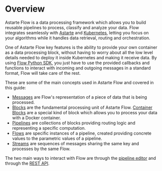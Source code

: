 # Overview

Astarte Flow is a data processing framework which allows you to build reusable pipelines to process,
classify and analyze your data. Flow integrates seamlessly with
[Astarte](https://docs.astarte-platform.org/latest) and [Kubernetes](https://kubernetes.io), letting
you focus on your algorithms while it handles data retrieval, routing and orchestration.

One of Astarte Flow key features is the ability to provide your own container as a data
processing block, without having to worry about all the low level details needed to deploy it inside
Kubernetes and making it receive data. By using [Flow Python
SDK](https://github.com/astarte-platform/astarte_flow_sdk_python), you just have to use the provided
callbacks and functions to interact with incoming and outgoing messages in a standard format, Flow
will take care of the rest.

These are some of the main concepts used in Astarte Flow and covered in this guide:

- [Messages](0002-flow-messages.html) are Flow's representation of a piece of data that is being
  processed.
- [Blocks](0003-blocks.html) are the fundamental processing unit of Astarte Flow.
  [Container Blocks](container.html) are a special kind of block which allows you to process your
  data with a Docker container.
- [Pipelines](0004-pipelines.html) are collections of blocks providing routing logic and
  representing a specific computation.
- [Flows](0005-flows.html) are specific instances of a pipeline, created providing concrete values
  to the parametric values of a pipeline.
- [Streams](006-streams.html) are sequences of messages sharing the same key and processes by the
  same Flow.

The two main ways to interact with Flow are through the [pipeline editor](0020-pipeline-editor.html)
and through the [REST API](api/index.html).
